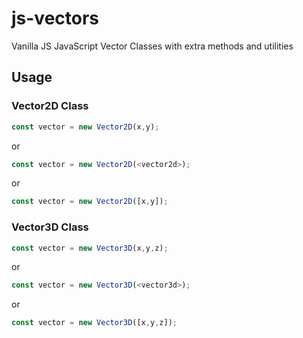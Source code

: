# js-vectors
Vanilla JS JavaScript Vector Classes with extra methods and utilities

## Usage

### Vector2D Class

```javascript
const vector = new Vector2D(x,y);
```
or 

```javascript
const vector = new Vector2D(<vector2d>);
```

or 

```javascript
const vector = new Vector2D([x,y]);
```

### Vector3D Class

```javascript
const vector = new Vector3D(x,y,z);
```
or 

```javascript
const vector = new Vector3D(<vector3d>);
```

or 

```javascript
const vector = new Vector3D([x,y,z]);
```
